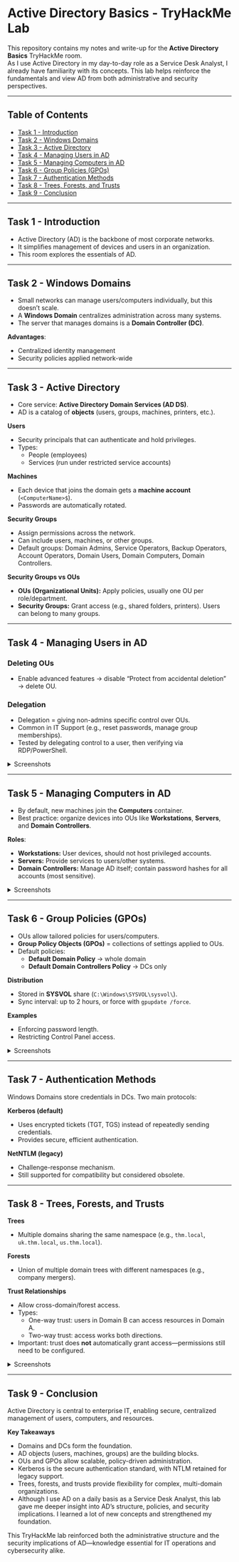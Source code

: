 # Active Directory Basics - TryHackMe Lab

This repository contains my notes and write-up for the **Active Directory Basics** TryHackMe room.  
As I use Active Directory in my day-to-day role as a Service Desk Analyst, I already have familiarity with its concepts. This lab helps reinforce the fundamentals and view AD from both administrative and security perspectives.

---

## Table of Contents
- [Task 1 - Introduction](#task-1---introduction)  
- [Task 2 - Windows Domains](#task-2---windows-domains)  
- [Task 3 - Active Directory](#task-3---active-directory)  
- [Task 4 - Managing Users in AD](#task-4---managing-users-in-ad)  
- [Task 5 - Managing Computers in AD](#task-5---managing-computers-in-ad)  
- [Task 6 - Group Policies (GPOs)](#task-6---group-policies-gpos)  
- [Task 7 - Authentication Methods](#task-7---authentication-methods)  
- [Task 8 - Trees, Forests, and Trusts](#task-8---trees-forests-and-trusts)  
- [Task 9 - Conclusion](#task-9---conclusion)  

---

## Task 1 - Introduction
- Active Directory (AD) is the backbone of most corporate networks.  
- It simplifies management of devices and users in an organization.  
- This room explores the essentials of AD.

---

## Task 2 - Windows Domains
- Small networks can manage users/computers individually, but this doesn’t scale.  
- A **Windows Domain** centralizes administration across many systems.  
- The server that manages domains is a **Domain Controller (DC)**.  

**Advantages**:
- Centralized identity management  
- Security policies applied network-wide  


---

## Task 3 - Active Directory
- Core service: **Active Directory Domain Services (AD DS)**.  
- AD is a catalog of **objects** (users, groups, machines, printers, etc.).  

**Users**
- Security principals that can authenticate and hold privileges.  
- Types:  
  - People (employees)  
  - Services (run under restricted service accounts)  

**Machines**
- Each device that joins the domain gets a **machine account** (`<ComputerName>$`).  
- Passwords are automatically rotated.  

**Security Groups**
- Assign permissions across the network.  
- Can include users, machines, or other groups.  
- Default groups: Domain Admins, Service Operators, Backup Operators, Account Operators, Domain Users, Domain Computers, Domain Controllers.  

**Security Groups vs OUs**
- **OUs (Organizational Units):** Apply policies, usually one OU per role/department.  
- **Security Groups:** Grant access (e.g., shared folders, printers). Users can belong to many groups.  


---

## Task 4 - Managing Users in AD

### Deleting OUs
- Enable advanced features → disable “Protect from accidental deletion” → delete OU.

### Delegation
- Delegation = giving non-admins specific control over OUs.  
- Common in IT Support (e.g., reset passwords, manage group memberships).  
- Tested by delegating control to a user, then verifying via RDP/PowerShell.  

<details>
<summary>Screenshots</summary>

![Insufficient Privileges](https://github.com/adengfx/cybersecurity-refresh/blob/main/Notes/Active_Directory_Basics/screenshots/deletion_warning.png?raw=true)  
![Advanced Features](https://github.com/adengfx/cybersecurity-refresh/blob/main/Notes/Active_Directory_Basics/screenshots/advanced_features.png?raw=true)  
![Accidental Deletion](https://github.com/adengfx/cybersecurity-refresh/blob/main/Notes/Active_Directory_Basics/screenshots/accidental_deletion.png?raw=true)  
![Delegate Control](https://github.com/adengfx/cybersecurity-refresh/blob/main/Notes/Active_Directory_Basics/screenshots/delegate_control.png?raw=true)  
![Delegate Control Wizard](https://github.com/adengfx/cybersecurity-refresh/blob/main/Notes/Active_Directory_Basics/screenshots/delegate_control_wizard.png?raw=true)  
![Adding User](https://github.com/adengfx/cybersecurity-refresh/blob/main/Notes/Active_Directory_Basics/screenshots/adding_user.png?raw=true)  
![Adding Tasks](https://github.com/adengfx/cybersecurity-refresh/blob/main/Notes/Active_Directory_Basics/screenshots/delegate_tasks.png?raw=true)  
![Delegation Wizard Completed](https://github.com/adengfx/cybersecurity-refresh/blob/main/Notes/Active_Directory_Basics/screenshots/complete_delegation.png?raw=true)  
![Attackbox xfreerdp](https://github.com/adengfx/cybersecurity-refresh/blob/main/Notes/Active_Directory_Basics/screenshots/attackbox_rdp.png?raw=true)  
![Phillip RDP](https://github.com/adengfx/cybersecurity-refresh/blob/main/Notes/Active_Directory_Basics/screenshots/phillip_rdp.png?raw=true)  
![Resetting Password](https://github.com/adengfx/cybersecurity-refresh/blob/main/Notes/Active_Directory_Basics/screenshots/resetting_password_powershell.png?raw=true)  

</details>

---

## Task 5 - Managing Computers in AD
- By default, new machines join the **Computers** container.  
- Best practice: organize devices into OUs like **Workstations**, **Servers**, and **Domain Controllers**.  

**Roles**:
- **Workstations:** User devices, should not host privileged accounts.  
- **Servers:** Provide services to users/other systems.  
- **Domain Controllers:** Manage AD itself; contain password hashes for all accounts (most sensitive).  

<details>
<summary>Screenshots</summary>

![Adding New OUs](https://github.com/adengfx/cybersecurity-refresh/blob/main/Notes/Active_Directory_Basics/screenshots/add_new_ou.png?raw=true)  
![New OUs](https://github.com/adengfx/cybersecurity-refresh/blob/main/Notes/Active_Directory_Basics/screenshots/workstations_servers.png?raw=true)  

</details>

---

## Task 6 - Group Policies (GPOs)
- OUs allow tailored policies for users/computers.  
- **Group Policy Objects (GPOs)** = collections of settings applied to OUs.  
- Default policies:  
  - **Default Domain Policy** → whole domain  
  - **Default Domain Controllers Policy** → DCs only  

**Distribution**
- Stored in **SYSVOL** share (`C:\Windows\SYSVOL\sysvol\`).  
- Sync interval: up to 2 hours, or force with `gpupdate /force`.  

**Examples**
- Enforcing password length.  
- Restricting Control Panel access.  

<details>
<summary>Screenshots</summary>

![Group Policy Management](https://github.com/adengfx/cybersecurity-refresh/blob/main/Notes/Active_Directory_Basics/screenshots/gpo_management.png?raw=true)  
![Default Domain Policy](https://github.com/adengfx/cybersecurity-refresh/blob/main/Notes/Active_Directory_Basics/screenshots/default_domain_policy.png?raw=true)  
![Group Policy Management Editor](https://github.com/adengfx/cybersecurity-refresh/blob/main/Notes/Active_Directory_Basics/screenshots/editing_gpo.png?raw=true)  
![Creating a GPO](https://github.com/adengfx/cybersecurity-refresh/blob/main/Notes/Active_Directory_Basics/screenshots/creating_gpo.png?raw=true)  
![Control Panel Restriction](https://github.com/adengfx/cybersecurity-refresh/blob/main/Notes/Active_Directory_Basics/screenshots/gpo_edit.png?raw=true)  
![Applying GPO to OUs](https://github.com/adengfx/cybersecurity-refresh/blob/main/Notes/Active_Directory_Basics/screenshots/gpu_ou.png)  

</details>

---

## Task 7 - Authentication Methods
Windows Domains store credentials in DCs. Two main protocols:  

**Kerberos (default)**  
- Uses encrypted tickets (TGT, TGS) instead of repeatedly sending credentials.  
- Provides secure, efficient authentication.  

**NetNTLM (legacy)**  
- Challenge-response mechanism.  
- Still supported for compatibility but considered obsolete.  

---

## Task 8 - Trees, Forests, and Trusts

**Trees**  
- Multiple domains sharing the same namespace (e.g., `thm.local`, `uk.thm.local`, `us.thm.local`).  

**Forests**  
- Union of multiple domain trees with different namespaces (e.g., company mergers).  

**Trust Relationships**  
- Allow cross-domain/forest access.  
- Types:  
  - One-way trust: users in Domain B can access resources in Domain A.  
  - Two-way trust: access works both directions.  
- Important: trust does **not** automatically grant access—permissions still need to be configured.  

<details>
<summary>Screenshots</summary>

![Trees](https://github.com/adengfx/cybersecurity-refresh/blob/main/Notes/Active_Directory_Basics/screenshots/tree.png?raw=true)  
![Forests](https://github.com/adengfx/cybersecurity-refresh/blob/main/Notes/Active_Directory_Basics/screenshots/forest.png?raw=true)  
![Trust Relationship](https://github.com/adengfx/cybersecurity-refresh/blob/main/Notes/Active_Directory_Basics/screenshots/trust_relationship.png?raw=true)  

</details>

---

## Task 9 - Conclusion
Active Directory is central to enterprise IT, enabling secure, centralized management of users, computers, and resources.  

**Key Takeaways**  
- Domains and DCs form the foundation.  
- AD objects (users, machines, groups) are the building blocks.  
- OUs and GPOs allow scalable, policy-driven administration.  
- Kerberos is the secure authentication standard, with NTLM retained for legacy support.  
- Trees, forests, and trusts provide flexibility for complex, multi-domain organizations.  
- Although I use AD on a daily basis as a Service Desk Analyst, this lab gave me deeper insight into AD’s structure, policies, and security implications. I learned a lot of new concepts and strengthened my foundation.  

This TryHackMe lab reinforced both the administrative structure and the security implications of AD—knowledge essential for IT operations and cybersecurity alike.
